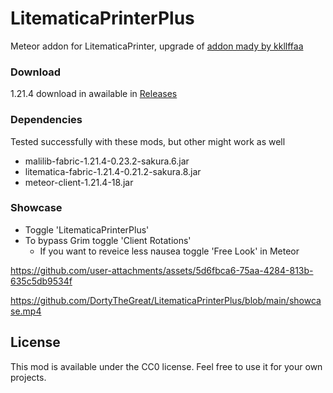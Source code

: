 # LitematicaPrinterPlus

Meteor addon for LitematicaPrinter, upgrade of [addon mady by kkllffaa](https://github.com/kkllffaa/meteor-litematica-printer)

### Download

1.21.4 download in awailable in [Releases](https://github.com/DortyTheGreat/LitematicaPrinterPlus/releases/tag/1.21.4a)

### Dependencies

Tested successfully with these mods, but other might work as well

- malilib-fabric-1.21.4-0.23.2-sakura.6.jar
- litematica-fabric-1.21.4-0.21.2-sakura.8.jar
- meteor-client-1.21.4-18.jar

### Showcase

- Toggle 'LitematicaPrinterPlus'
- To bypass Grim toggle 'Client Rotations'
    - If you want to reveice less nausea toggle 'Free Look' in Meteor

https://github.com/user-attachments/assets/5d6fbca6-75aa-4284-813b-635c5db9534f

https://github.com/DortyTheGreat/LitematicaPrinterPlus/blob/main/showcase.mp4

## License

This mod is available under the CC0 license. Feel free to use it for your own projects.
